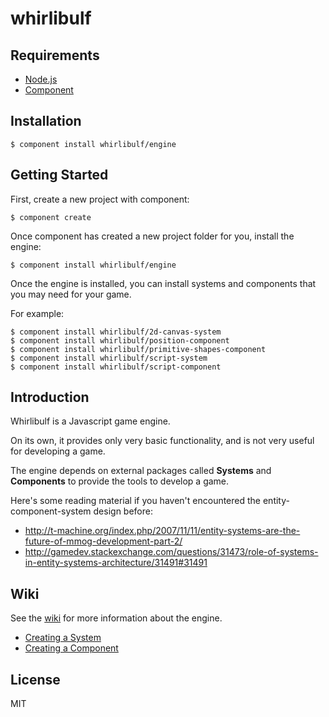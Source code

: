 # whirlibulf

## Requirements

* [Node.js](http://nodejs.org)
* [Component](https://github.com/component/component)


## Installation

    $ component install whirlibulf/engine


## Getting Started

First, create a new project with component:

    $ component create

Once component has created a new project folder for you, install the engine:

    $ component install whirlibulf/engine

Once the engine is installed, you can install systems and components that you
may need for your game.

For example:

    $ component install whirlibulf/2d-canvas-system
    $ component install whirlibulf/position-component
    $ component install whirlibulf/primitive-shapes-component
    $ component install whirlibulf/script-system
    $ component install whirlibulf/script-component


## Introduction

Whirlibulf is a Javascript game engine.

On its own, it provides only very basic functionality, and is not very useful for developing a game.

The engine depends on external packages called **Systems** and **Components** to provide the tools to develop a game.

Here's some reading material if you haven't encountered the entity-component-system design before:

* http://t-machine.org/index.php/2007/11/11/entity-systems-are-the-future-of-mmog-development-part-2/
* http://gamedev.stackexchange.com/questions/31473/role-of-systems-in-entity-systems-architecture/31491#31491


## Wiki

See the [wiki](https://github.com/whirlibulf/engine/wiki) for more information about the engine.

* [Creating a System](https://github.com/whirlibulf/engine/wiki/Creating-a-System)
* [Creating a Component](https://github.com/whirlibulf/engine/wiki/Creating-a-Component)


## License

  MIT
